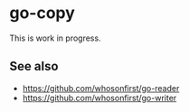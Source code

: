 # go-copy

This is work in progress.

## See also

* https://github.com/whosonfirst/go-reader
* https://github.com/whosonfirst/go-writer
